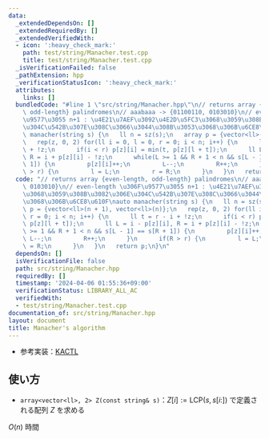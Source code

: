 ```yaml
---
data:
  _extendedDependsOn: []
  _extendedRequiredBy: []
  _extendedVerifiedWith:
  - icon: ':heavy_check_mark:'
    path: test/string/Manacher.test.cpp
    title: test/string/Manacher.test.cpp
  _isVerificationFailed: false
  _pathExtension: hpp
  _verificationStatusIcon: ':heavy_check_mark:'
  attributes:
    links: []
  bundledCode: "#line 1 \"src/string/Manacher.hpp\"\n// returns array {even-length,\
    \ odd-length} palindromes\n// aaabaaa -> {01100110, 0103010}\n// even-length \u306F\
    \u9577\u3055 n+1 : \u4E21\u7AEF\u3092\u4E2D\u5FC3\u3068\u3059\u308B\u3082\u306E\
    \u304C\u542B\u307E\u308C\u3066\u3044\u308B\u3053\u3068\u306B\u6CE8\u610F\nauto\
    \ manacher(string s) {\n   ll n = sz(s);\n   array p = {vector<ll>(n + 1), vector<ll>(n)};\n\
    \   rep(z, 0, 2) for(ll i = 0, l = 0, r = 0; i < n; i++) {\n      ll t = r - i\
    \ + !z;\n      if(i < r) p[z][i] = min(t, p[z][l + t]);\n      ll L = i - p[z][i],\
    \ R = i + p[z][i] - !z;\n      while(L >= 1 && R + 1 < n && s[L - 1] == s[R +\
    \ 1]) {\n         p[z][i]++;\n         L--;\n         R++;\n      }\n      if(R\
    \ > r) {\n         l = L;\n         r = R;\n      }\n   }\n   return p;\n}\n"
  code: "// returns array {even-length, odd-length} palindromes\n// aaabaaa -> {01100110,\
    \ 0103010}\n// even-length \u306F\u9577\u3055 n+1 : \u4E21\u7AEF\u3092\u4E2D\u5FC3\
    \u3068\u3059\u308B\u3082\u306E\u304C\u542B\u307E\u308C\u3066\u3044\u308B\u3053\
    \u3068\u306B\u6CE8\u610F\nauto manacher(string s) {\n   ll n = sz(s);\n   array\
    \ p = {vector<ll>(n + 1), vector<ll>(n)};\n   rep(z, 0, 2) for(ll i = 0, l = 0,\
    \ r = 0; i < n; i++) {\n      ll t = r - i + !z;\n      if(i < r) p[z][i] = min(t,\
    \ p[z][l + t]);\n      ll L = i - p[z][i], R = i + p[z][i] - !z;\n      while(L\
    \ >= 1 && R + 1 < n && s[L - 1] == s[R + 1]) {\n         p[z][i]++;\n        \
    \ L--;\n         R++;\n      }\n      if(R > r) {\n         l = L;\n         r\
    \ = R;\n      }\n   }\n   return p;\n}\n"
  dependsOn: []
  isVerificationFile: false
  path: src/string/Manacher.hpp
  requiredBy: []
  timestamp: '2024-04-06 01:55:36+09:00'
  verificationStatus: LIBRARY_ALL_AC
  verifiedWith:
  - test/string/Manacher.test.cpp
documentation_of: src/string/Manacher.hpp
layout: document
title: Manacher's algorithm
---
```

- 参考実装：[KACTL](https://github.com/kth-competitive-programming/kactl/blob/c52bac765cdd9cda1def052c698ffa7bd3318d29/content/strings/Manacher.h)

## 使い方

- `array<vector<ll>, 2> Z(const string& s)`：$Z[i] := \text{LCP}(s, s[i:])$ で定義される配列 $Z$ を求める

$O(n)$ 時間
